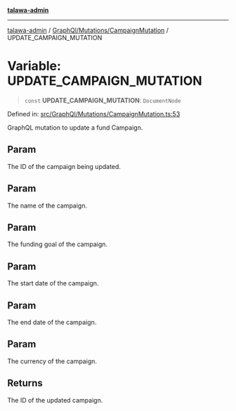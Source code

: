 [**talawa-admin**](../../../../README.md)

***

[talawa-admin](../../../../README.md) / [GraphQl/Mutations/CampaignMutation](../README.md) / UPDATE\_CAMPAIGN\_MUTATION

# Variable: UPDATE\_CAMPAIGN\_MUTATION

> `const` **UPDATE\_CAMPAIGN\_MUTATION**: `DocumentNode`

Defined in: [src/GraphQl/Mutations/CampaignMutation.ts:53](https://github.com/gautam-divyanshu/talawa-admin/blob/334f0f7773e45df65600a1da08d00c41806347e4/src/GraphQl/Mutations/CampaignMutation.ts#L53)

GraphQL mutation to update a fund Campaign.

## Param

The ID of the campaign being updated.

## Param

The name of the campaign.

## Param

The funding goal of the campaign.

## Param

The start date of the campaign.

## Param

The end date of the campaign.

## Param

The currency of the campaign.

## Returns

The ID of the updated campaign.
